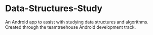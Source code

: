 # Data-Structures-Study
An Android app to assist with studying data structures and algorithms.
Created through the teamtreehouse Android development track.
